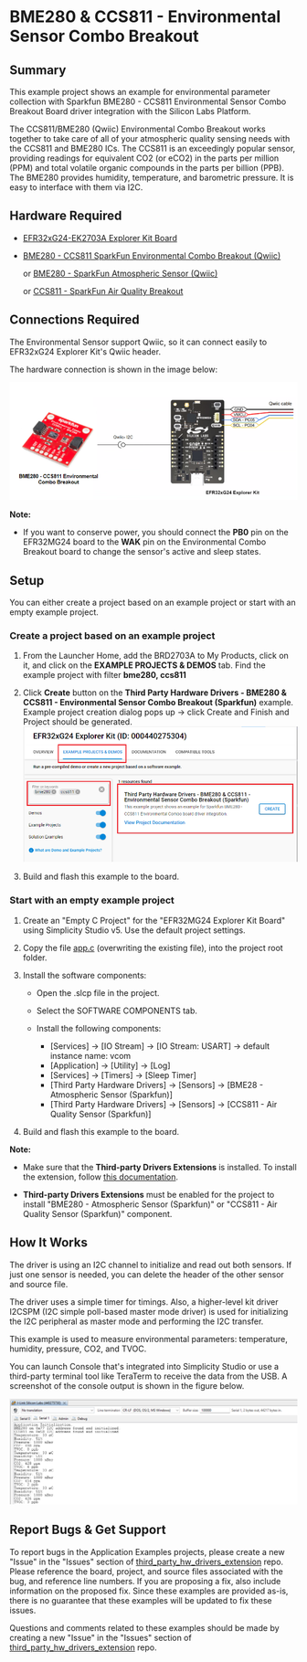 # BME280 & CCS811 - Environmental Sensor Combo Breakout #

## Summary ##

This example project shows an example for environmental parameter collection with Sparkfun BME280 - CCS811 Environmental Sensor Combo Breakout Board driver integration with the Silicon Labs Platform.

The CCS811/BME280 (Qwiic) Environmental Combo Breakout works together to take care of all of your atmospheric quality sensing needs with the CCS811 and BME280 ICs. The CCS811 is an exceedingly popular sensor, providing readings for equivalent CO2 (or eCO2) in the parts per million (PPM) and total volatile organic compounds in the parts per billion (PPB). The BME280 provides humidity, temperature, and barometric pressure. It is easy to interface with them via I2C.

## Hardware Required ##

- [EFR32xG24-EK2703A Explorer Kit Board](https://www.silabs.com/development-tools/wireless/efr32xg24-explorer-kit?tab=overview)

- [BME280 - CCS811 SparkFun Environmental Combo Breakout (Qwiic)](https://www.sparkfun.com/products/14348)
  
  or [BME280 - SparkFun Atmospheric Sensor (Qwiic)](https://www.sparkfun.com/products/15440)

  or [CCS811 - SparkFun Air Quality Breakout](https://www.sparkfun.com/products/retired/14193)

## Connections Required ##

The Environmental Sensor support Qwiic, so it can connect easily to EFR32xG24 Explorer Kit's Qwiic header.

The hardware connection is shown in the image below:

![board](image/hardware_connection.png)

**Note:**

- If you want to conserve power, you should connect the **PB0** pin on the EFR32MG24 board to the **WAK** pin on the Environmental Combo Breakout board to change the sensor's active and sleep states.

## Setup ##

You can either create a project based on an example project or start with an empty example project.

### Create a project based on an example project ###

1. From the Launcher Home, add the BRD2703A to My Products, click on it, and click on the **EXAMPLE PROJECTS & DEMOS** tab. Find the example project with filter **bme280, ccs811**

2. Click **Create** button on the **Third Party Hardware Drivers - BME280 & CCS811 - Environmental Sensor Combo Breakout (Sparkfun)** example. Example project creation dialog pops up -> click Create and Finish and Project should be generated.
![Create_example](image/create_example.png)

3. Build and flash this example to the board.

### Start with an empty example project ###

1. Create an "Empty C Project" for the "EFR32MG24 Explorer Kit Board" using Simplicity Studio v5. Use the default project settings.

2. Copy the file [app.c](https://github.com/SiliconLabs/third_party_hw_drivers_extension/tree/master/app/example/sparkfun_environmental_bme280_ccs811) (overwriting the existing file), into the project root folder.

3. Install the software components:

    - Open the .slcp file in the project.

    - Select the SOFTWARE COMPONENTS tab.

    - Install the following components:

        - [Services] → [IO Stream] → [IO Stream: USART] → default instance name: vcom
        - [Application] → [Utility] → [Log]
        - [Services] → [Timers] → [Sleep Timer]
        - [Third Party Hardware Drivers] → [Sensors] → [BME28 - Atmospheric Sensor (Sparkfun)]
        - [Third Party Hardware Drivers] → [Sensors] → [CCS811 - Air Quality Sensor (Sparkfun)]

4. Build and flash this example to the board.

**Note:**

- Make sure that the **Third-party Drivers Extensions** is installed. To install the extension, follow [this documentation](https://github.com/SiliconLabs/third_party_hw_drivers_extension/blob/master/README.md).

- **Third-party Drivers Extensions** must be enabled for the project to install "BME280 - Atmospheric Sensor (Sparkfun)" or "CCS811 - Air Quality Sensor (Sparkfun)" component.

## How It Works ##

The driver is using an I2C channel to initialize and read out both sensors. If just one sensor is needed, you can delete the header of the other sensor and source file.

The driver uses a simple timer for timings. Also, a higher-level kit driver I2CSPM (I2C simple poll-based master mode driver) is used for initializing the I2C peripheral as master mode and performing the I2C transfer.

This example is used to measure environmental parameters: temperature, humidity, pressure, CO2, and TVOC.

You can launch Console that's integrated into Simplicity Studio or use a third-party terminal tool like TeraTerm to receive the data from the USB. A screenshot of the console output is shown in the figure below.

![console_log](image/console_log.png)

## Report Bugs & Get Support ##

To report bugs in the Application Examples projects, please create a new "Issue" in the "Issues" section of [third_party_hw_drivers_extension](https://github.com/SiliconLabs/third_party_hw_drivers_extension) repo. Please reference the board, project, and source files associated with the bug, and reference line numbers. If you are proposing a fix, also include information on the proposed fix. Since these examples are provided as-is, there is no guarantee that these examples will be updated to fix these issues.

Questions and comments related to these examples should be made by creating a new "Issue" in the "Issues" section of [third_party_hw_drivers_extension](https://github.com/SiliconLabs/third_party_hw_drivers_extension) repo.


